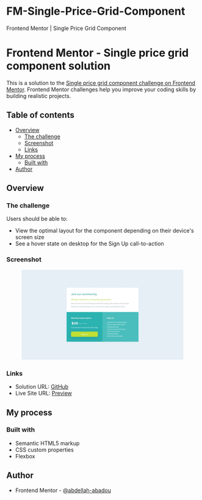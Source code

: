 # FM-Single-Price-Grid-Component
Frontend Mentor | Single Price Grid Component

# Frontend Mentor - Single price grid component solution

This is a solution to the [Single price grid component challenge on Frontend Mentor](https://www.frontendmentor.io/challenges/single-price-grid-component-5ce41129d0ff452fec5abbbc). Frontend Mentor challenges help you improve your coding skills by building realistic projects. 

## Table of contents

- [Overview](#overview)
  - [The challenge](#the-challenge)
  - [Screenshot](#screenshot)
  - [Links](#links)
- [My process](#my-process)
  - [Built with](#built-with)
- [Author](#author)

## Overview

### The challenge

Users should be able to:

- View the optimal layout for the component depending on their device's screen size
- See a hover state on desktop for the Sign Up call-to-action

### Screenshot

<figure>
  <img src="screenshot.png" alt="screenshot">
</figure>

### Links

- Solution URL: [GitHub](https://github.com/abdellah-abadou/FM-Single-Price-Grid-Component)
- Live Site URL: [Preview](https://f-m-single-price-grid-component.netlify.app/)

## My process

### Built with

- Semantic HTML5 markup
- CSS custom properties
- Flexbox


## Author

- Frontend Mentor - [@abdellah-abadou](https://www.frontendmentor.io/profile/abdellah-abadou)


